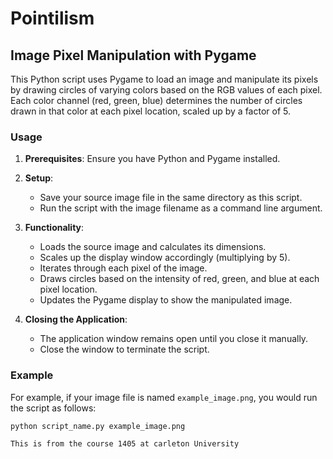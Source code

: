 # Pointilism
## Image Pixel Manipulation with Pygame

This Python script uses Pygame to load an image and manipulate its pixels by drawing circles of varying colors based on the RGB values of each pixel. Each color channel (red, green, blue) determines the number of circles drawn in that color at each pixel location, scaled up by a factor of 5. 

### Usage

1. **Prerequisites**: Ensure you have Python and Pygame installed.
   
2. **Setup**:
   - Save your source image file in the same directory as this script.
   - Run the script with the image filename as a command line argument.

3. **Functionality**:
   - Loads the source image and calculates its dimensions.
   - Scales up the display window accordingly (multiplying by 5).
   - Iterates through each pixel of the image.
   - Draws circles based on the intensity of red, green, and blue at each pixel location.
   - Updates the Pygame display to show the manipulated image.

4. **Closing the Application**:
   - The application window remains open until you close it manually.
   - Close the window to terminate the script.

### Example

For example, if your image file is named `example_image.png`, you would run the script as follows:

```bash
python script_name.py example_image.png

This is from the course 1405 at carleton University
